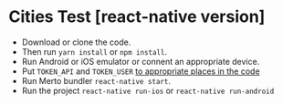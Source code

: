 # Cities Test [react-native version]

* Download or clone the code.
* Then run `yarn install` or `npm install`.
* Run Android or iOS emulator or connent an appropriate device.
* Put `TOKEN_API` and `TOKEN_USER` [to appropriate places in the code](https://github.com/VS-work/test-cities/blob/master/src/pages/Cities.js#L20-L22)
* Run Merto bundler `react-native start`.
* Run the project `react-native run-ios` or `react-native run-android`
